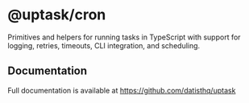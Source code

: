 # @uptask/cron

Primitives and helpers for running tasks in TypeScript with support for logging, retries, timeouts, CLI integration, and scheduling.

## Documentation

Full documentation is available at https://github.com/datisthq/uptask
